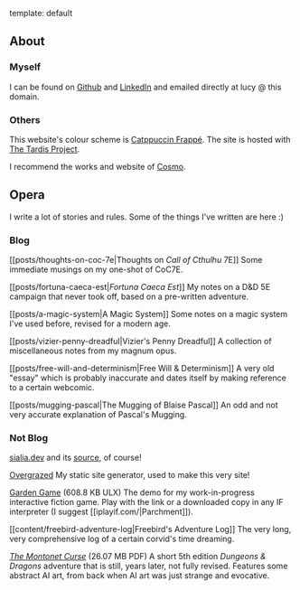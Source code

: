 template: default

## About
### Myself

I can be found on [Github](https://github.com/sialiaaaaa) and [LinkedIn](https://www.linkedin.com/in/lucy-winters/) and emailed directly at lucy @ this domain.

### Others
This website's colour scheme is [Catppuccin Frappé](https://github.com/catppuccin/catppuccin/). The site is hosted with [The Tardis Project](https://tardisproject.uk/).

I recommend the works and website of [Cosmo](https://cosmo.tardis.ac/).

## Opera
I write a lot of stories and rules. Some of the things I've written are here :)

### Blog
[[posts/thoughts-on-coc-7e|Thoughts on *Call of Cthulhu* 7E]] Some immediate musings on my one-shot of CoC7E.

[[posts/fortuna-caeca-est|*Fortuna Caeca Est*]] My notes on a D&D 5E campaign that never took off, based on a pre-written adventure.

[[posts/a-magic-system|A Magic System]] Some notes on a magic system I've used before, revised for a modern age.

[[posts/vizier-penny-dreadful|Vizier's Penny Dreadful]] A collection of miscellaneous notes from my magnum opus.

[[posts/free-will-and-determinism|Free Will & Determinism]] A very old "essay" which is probably inaccurate and dates itself by making reference to a certain webcomic.

[[posts/mugging-pascal|The Mugging of Blaise Pascal]] An odd and not very accurate explanation of Pascal's Mugging.

### Not Blog

[sialia.dev](https://sialia.dev/) and its [source](https://github.com/sialiaaaaa/sialia-site), of course!

[Overgrazed](https://github.com/sialiaaaaa/overgrazed/) My static site generator, used to make this very site!

[Garden Game](/content/GardenGame.ulx) (608.8 KB ULX) The demo for my work-in-progress interactive fiction game. Play with the link or a downloaded copy in any IF interpreter (I suggest [[iplayif.com/|Parchment]]).

[[content/freebird-adventure-log|Freebird's Adventure Log]] The very long, very comprehensive log of a certain corvid's time dreaming.

[*The Montonet Curse*](/content/The_Montonet_Curse_V0.9.pdf) (26.07 MB PDF) A short 5th edition *Dungeons & Dragons* adventure that is still, years later, not fully revised. Features some abstract AI art, from back when AI art was just strange and evocative.

